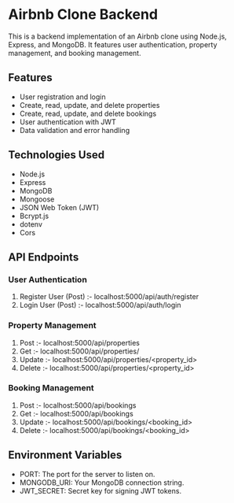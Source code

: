 # Airbnb Clone Backend

This is a backend implementation of an Airbnb clone using Node.js, Express, and MongoDB. It features user authentication, property management, and booking management.

## Features

- User registration and login
- Create, read, update, and delete properties
- Create, read, update, and delete bookings
- User authentication with JWT
- Data validation and error handling

## Technologies Used

- Node.js
- Express
- MongoDB
- Mongoose
- JSON Web Token (JWT)
- Bcrypt.js
- dotenv
- Cors


## API Endpoints

### User Authentication
1. Register User (Post) :- localhost:5000/api/auth/register
2. Login User (Post) :- localhost:5000/api/auth/login

### Property Management
1. Post :- localhost:5000/api/properties
2. Get :- localhost:5000/api/properties/
3. Update :- localhost:5000/api/properties/<property_id>
4. Delete :- localhost:5000/api/properties/<property_id>

### Booking Management
1. Post :- localhost:5000/api/bookings
2. Get :- localhost:5000/api/bookings
3. Update :- localhost:5000/api/bookings/<booking_id>
4. Delete :- localhost:5000/api/bookings/<booking_id>

## Environment Variables
- PORT: The port for the server to listen on.
- MONGODB_URI: Your MongoDB connection string.
- JWT_SECRET: Secret key for signing JWT tokens.
